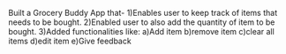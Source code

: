 Built a Grocery Buddy App that-
1)Enables user to keep track of items that needs to be bought.
2)Enabled user to also add the quantity of item to be bought.
3)Added functionalities like:
a)Add item
b)remove item
c)clear all items
d)edit item
e)Give feedback
